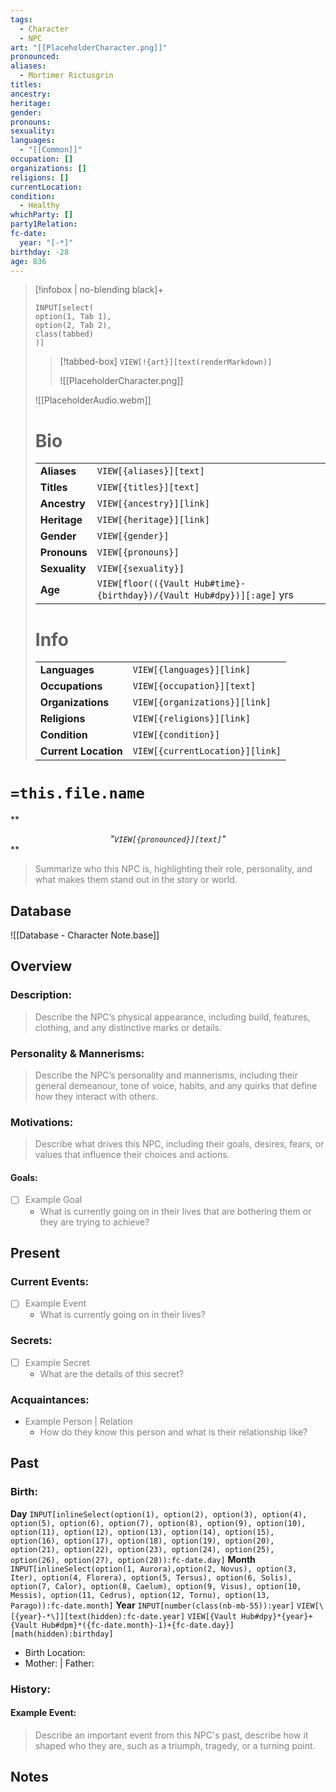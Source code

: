 ```yaml
---
tags:
  - Character
  - NPC
art: "[[PlaceholderCharacter.png]]"
pronounced:
aliases:
  - Mortimer Rictusgrin
titles:
ancestry:
heritage:
gender:
pronouns:
sexuality:
languages:
  - "[[Common]]"
occupation: []
organizations: []
religions: []
currentLocation:
condition:
  - Healthy
whichParty: []
party1Relation:
fc-date:
  year: "[-*]"
birthday: -28
age: 836
---
```


> [!infobox | no-blending black]+ <font color="#ffffff">Infobox</font>
> 
> ```meta-bind
> INPUT[select(
> option(1, Tab 1),
> option(2, Tab 2),
> class(tabbed)
> )]
> ```
>
>> [!tabbed-box]
>> `VIEW[!{art}][text(renderMarkdown)]`
>>
>> ![[PlaceholderCharacter.png]]
>
> ![[PlaceholderAudio.webm]]
>
> # Bio
> |  |  |
> |---|---|
> | **Aliases** | `VIEW[{aliases}][text]` |
> | **Titles** | `VIEW[{titles}][text]` |
> | **Ancestry** | `VIEW[{ancestry}][link]` |
> | **Heritage** | `VIEW[{heritage}][link]` |
> | **Gender** | `VIEW[{gender}]` |
> | **Pronouns** | `VIEW[{pronouns}]` |
> | **Sexuality** | `VIEW[{sexuality}]` |
> | **Age** | `VIEW[floor(({Vault Hub#time}-{birthday})/{Vault Hub#dpy})][:age]` yrs |
> 
> # Info
> |  |  |
> |---|---|
> | **Languages** | `VIEW[{languages}][link]` |
> | **Occupations** | `VIEW[{occupation}][text]` |
> | **Organizations** | `VIEW[{organizations}][link]` |
> | **Religions** | `VIEW[{religions}][link]` |
> | **Condition** | `VIEW[{condition}]` |
> | **Current Location** | `VIEW[{currentLocation}][link]` |

# `=this.file.name`

** *<center>"`VIEW[{pronounced}][text]`"</center>* **

> <font color="#7f7f7f">Summarize who this NPC is, highlighting their role, personality, and what makes them stand out in the story or world.</font>

## Database
 
 ![[Database - Character Note.base]]

## Overview

### Description:

> <font color="#7f7f7f">Describe the NPC’s physical appearance, including build, features, clothing, and any distinctive marks or details.</font>

### Personality & Mannerisms:

> <font color="#7f7f7f">Describe the NPC’s personality and mannerisms, including their general demeanour, tone of voice, habits, and any quirks that define how they interact with others.</font>

### Motivations:

> <font color="#7f7f7f">Describe what drives this NPC, including their goals, desires, fears, or values that influence their choices and actions.</font>

#### Goals:

- [ ] <font color="#7f7f7f">Example Goal</font>
    - <font color="#7f7f7f">What is currently going on in their lives that are bothering them or they are trying to achieve?</font>

## Present

### Current Events:

- [ ] <font color="#7f7f7f">Example Event </font>
    - <font color="#7f7f7f">What is currently going on in their lives?</font>

### Secrets:

- [ ] <font color="#7f7f7f">Example Secret</font>
    - <font color="#7f7f7f">What are the details of this secret?</font>

### Acquaintances:

- <font color="#7f7f7f">Example Person | Relation</font>
    - <font color="#7f7f7f">How do they know this person and what is their relationship like?</font>

## Past
### Birth:

**Day** `INPUT[inlineSelect(option(1), option(2), option(3), option(4), option(5), option(6), option(7), option(8), option(9), option(10), option(11), option(12), option(13), option(14), option(15), option(16), option(17), option(18), option(19), option(20), option(21), option(22), option(23), option(24), option(25), option(26), option(27), option(28)):fc-date.day]` **Month** `INPUT[inlineSelect(option(1, Aurora),option(2, Novus), option(3, Iter), option(4, Florera), option(5, Tersus), option(6, Solis), option(7, Calor), option(8, Caelum), option(9, Visus), option(10, Messis), option(11, Cedrus), option(12, Tornu), option(13, Parago)):fc-date.month]` **Year** `INPUT[number(class(nb-mb-55)):year]` `VIEW[\[{year}-*\]][text(hidden):fc-date.year]` `VIEW[{Vault Hub#dpy}*{year}+{Vault Hub#dpm}*({fc-date.month}-1)+{fc-date.day}][math(hidden):birthday]`

- Birth Location: 
- Mother: | Father: 

### History:

#### Example Event:

> <font color="#7f7f7f">Describe an important event from this NPC's past, describe how it shaped who they are, such as a triumph, tragedy, or a turning point.</font>

## Notes

